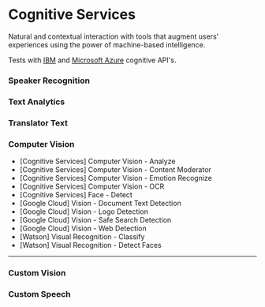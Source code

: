 # Cognitive Services

Natural and contextual interaction with tools that augment users' experiences using the power of machine-based intelligence.

Tests with [IBM](https://www.ibm.com/cognitive/) and [Microsoft Azure](https://azure.microsoft.com/en-us/services/cognitive-services/) cognitive API's.

### Speaker Recognition

### Text Analytics

### Translator Text

### Computer Vision

* [Cognitive Services] Computer Vision - Analyze
* [Cognitive Services] Computer Vision - Content Moderator
* [Cognitive Services] Computer Vision - Emotion Recognize
* [Cognitive Services] Computer Vision - OCR
* [Cognitive Services] Face - Detect
* [Google Cloud] Vision - Document Text Detection
* [Google Cloud] Vision - Logo Detection
* [Google Cloud] Vision - Safe Search Detection
* [Google Cloud] Vision - Web Detection
* [Watson] Visual Recognition - Classify
* [Watson] Visual Recognition - Detect Faces

----------------------------------------

### Custom Vision

### Custom Speech


